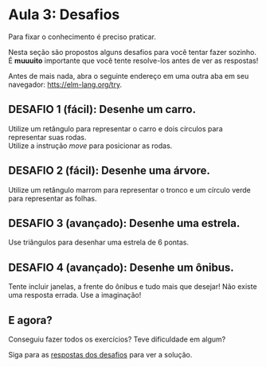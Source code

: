 # Aula 3: Desafios

Para fixar o conhecimento é preciso praticar.

Nesta seção são propostos alguns desafios para você
tentar fazer sozinho. É **muuuito** importante que você tente
resolve-los antes de ver as respostas!

Antes de mais nada, abra o seguinte endereço em uma
outra aba em seu navegador:
<a href='https://elm-lang.org/try'>htts://elm-lang.org/try</a>.  

## DESAFIO 1 (fácil): Desenhe um carro.

Utilize um retângulo para representar o carro
e dois círculos para representar suas rodas.  
Utilize a instrução *move* para posicionar as
rodas.

## DESAFIO 2 (fácil): Desenhe uma árvore.

Utilize um retângulo marrom para representar
o tronco e um círculo verde para representar
as folhas.

## DESAFIO 3 (avançado): Desenhe uma estrela.

Use triângulos para desenhar uma estrela
de 6 pontas.

## DESAFIO 4 (avançado): Desenhe um ônibus.

Tente incluir janelas, a frente do ônibus
e tudo mais que desejar! Não existe uma
resposta errada. Use a imaginação!

## E agora?

Conseguiu fazer todos os exercícios? Teve dificuldade em algum?

Siga para as [respostas dos desafios](/aula_3_desafios_respostas.html)
para ver a solução.
